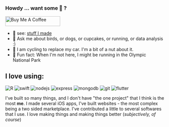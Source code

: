 ### Howdy ... want some :cupcake: ? 

<a href="https://www.buymeacoffee.com/monkeywacupcake" target="_blank"><img src="https://cdn.buymeacoffee.com/buttons/default-orange.png" alt="Buy Me A Coffee" height="31" width="174"></a>

- :calling: see: [stuff I made](https://www.github.com/monkeywithacupcake/stuffimade)
- 💬 Ask me about birds, or dogs, or cupcakes, or running, or data analysis :) 
- :bicyclist: I am cycling to replace my car. I'm a bit of a nut about it.
- :evergreen_tree:  Fun fact: When I'm not here, I might be running in the Olympic National Park


## I love using:
![R](https://img.shields.io/badge/RStats-lightgrey?&style=for-the-badge&logo=R&logoColor=white)
![swift](https://img.shields.io/badge/swift-%23FA7343.svg?&style=for-the-badge&logo=swift&logoColor=white)
![nodejs](https://img.shields.io/badge/node.js%20-%2343853D.svg?&style=for-the-badge&logo=node.js&logoColor=white)
![express](https://img.shields.io/badge/express.js%20-%23404d59.svg?&style=for-the-badge)
![mongodb](https://img.shields.io/badge/MongoDB-%234ea94b.svg?&style=for-the-badge&logo=mongodb&logoColor=white)
![git](https://img.shields.io/badge/git%20-%23F05033.svg?&style=for-the-badge&logo=git&logoColor=white)
![flutter](https://img.shields.io/badge/Flutter%20-%2302569B.svg?&style=for-the-badge&logo=Flutter&logoColor=white)


I've built so many things, and I don't have "the one project" that I think is the most **me**. I made several iOS apps, I've built websites - the most complex being a two sided marketplace. I've contributed a little to several softwares that I use. I love making things and making things better (*subjectively, of course*)

